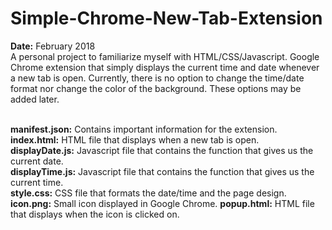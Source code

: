 # Simple-Chrome-New-Tab-Extension
<b>Date:</b> February 2018 </br>
A personal project to familiarize myself with HTML/CSS/Javascript. Google Chrome extension that simply displays the current time and date whenever a new tab is open. Currently, there is no option to change the time/date format nor change the color of the background. These options may be added later. </br> </br>

<b>manifest.json:</b> Contains important information for the extension. </br>
<b>index.html:</b> HTML file that displays when a new tab is open. </br>
<b>displayDate.js:</b> Javascript file that contains the function that gives us the current date. </br>
<b>displayTime.js:</b> Javascript file that contains the function that gives us the current time. </br>
<b>style.css:</b> CSS file that formats the date/time and the page design. </br>
<b>icon.png:</b> Small icon displayed in Google Chrome.
<b>popup.html:</b> HTML file that displays when the icon is clicked on. </br>
